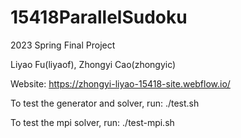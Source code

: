 # 15418ParallelSudoku


2023 Spring Final Project


Liyao Fu(liyaof), Zhongyi Cao(zhongyic)


Website: https://zhongyi-liyao-15418-site.webflow.io/


To test the generator and solver, run: ./test.sh


To test the mpi solver, run: ./test-mpi.sh
